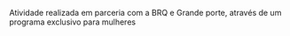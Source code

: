 Atividade realizada em parceria com a BRQ e Grande porte, através de um programa exclusivo para mulheres
